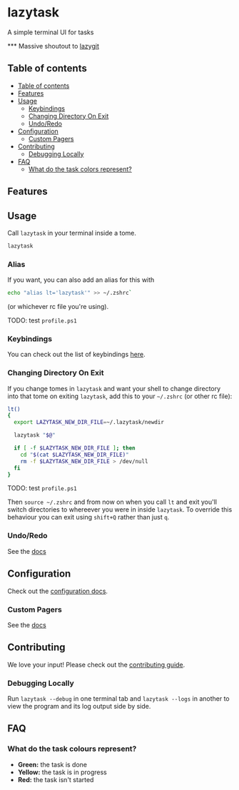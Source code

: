 # lazytask

A simple terminal UI for tasks

*** Massive shoutout to [lazygit](https://github.com/jesseduffield/lazygit)

## Table of contents

- [Table of contents](#table-of-contents)
- [Features](#features)
- [Usage](#usage)
  - [Keybindings](#keybindings)
  - [Changing Directory On Exit](#changing-directory-on-exit)
  - [Undo/Redo](#undoredo)
- [Configuration](#configuration)
  - [Custom Pagers](#custom-pagers)
- [Contributing](#contributing)
  - [Debugging Locally](#debugging-locally)
- [FAQ](#faq)
  - [What do the task colors represent?](#what-do-the-task-colors-represent)

## Features

## Usage

Call `lazytask` in your terminal inside a tome.

```sh
lazytask
```

### Alias

If you want, you can also add an alias for this with 

```sh
echo "alias lt='lazytask'" >> ~/.zshrc` 
```
(or whichever rc file you're using).

TODO: test `profile.ps1`

### Keybindings

You can check out the list of keybindings [here](/docs/keybindings).

### Changing Directory On Exit

If you change tomes in `lazytask` and want your shell to change directory into that tome on exiting `lazytask`, add this to your `~/.zshrc` (or other rc file):

```sh
lt()
{
  export LAZYTASK_NEW_DIR_FILE=~/.lazytask/newdir

  lazytask "$@"

  if [ -f $LAZYTASK_NEW_DIR_FILE ]; then
    cd "$(cat $LAZYTASK_NEW_DIR_FILE)"
    rm -f $LAZYTASK_NEW_DIR_FILE > /dev/null
  fi
}
```

TODO: test `profile.ps1`

Then `source ~/.zshrc` and from now on when you call `lt` and exit you'll switch directories to whereever you were in inside `lazytask`. To override this behaviour you can exit using `shift+Q` rather than just `q`.

### Undo/Redo

See the [docs](/docs/Undoing.md)

## Configuration

Check out the [configuration docs](docs/Config.md).

### Custom Pagers

See the [docs](docs/Custom_Pagers.md)


## Contributing

We love your input! Please check out the [contributing guide](CONTRIBUTING.md).

### Debugging Locally

Run `lazytask --debug` in one terminal tab and `lazytask --logs` in another to view the program and its log output side by side.


## FAQ

### What do the task colours represent?

- **Green:** the task is done
- **Yellow:** the task is in progress
- **Red:** the task isn't started

